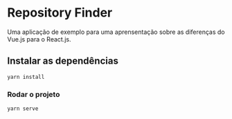 # Repository Finder

Uma aplicação de exemplo para uma aprensentação sobre as diferenças do Vue.js para o React.js. 

## Instalar as dependências
```
yarn install
```

### Rodar o projeto
```
yarn serve
```
